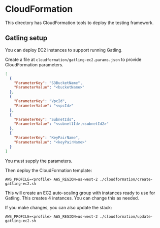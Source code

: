# CloudFormation

This directory has CloudFormation tools to deploy the testing framework.

## Gatling setup

You can deploy EC2 instances to support running Gatling.

Create a file at `cloudformation/gatling-ec2.params.json` to provide CloudFormation parameters.

```json
[
  {
    "ParameterKey": "S3BucketName",
    "ParameterValue": "<bucketName>"
  },
  {
    "ParameterKey": "VpcId",
    "ParameterValue": "<vpcId>"
  },
  {
    "ParameterKey": "SubnetIds",
    "ParameterValue": "<subnet1Id>,<subnetId2>"
  },
  {
    "ParameterKey": "KeyPairName",
    "ParameterValue": "<keyPairName>"
  }
]
```

You must supply the parameters.

Then deploy the CloudFormation template:

```shell
AWS_PROFILE=<profile> AWS_REGION=us-west-2 ./cloudformation/create-gatling-ec2.sh
```

This will create an EC2 auto-scaling group with instances ready to use for Gatling.
This creates 4 instances. You can change this as needed.


If you make changes, you can also update the stack:

```shell
AWS_PROFILE=<profile> AWS_REGION=us-west-2 ./cloudformation/update-gatling-ec2.sh
```

